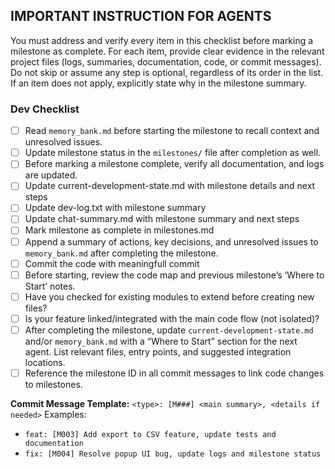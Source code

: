 ## IMPORTANT INSTRUCTION FOR AGENTS

You must address and verify every item in this checklist before marking a milestone as complete. For each item, provide clear evidence in the relevant project files (logs, summaries, documentation, code, or commit messages). Do not skip or assume any step is optional, regardless of its order in the list. If an item does not apply, explicitly state why in the milestone summary.

### Dev Checklist

- [ ] Read `memory_bank.md` before starting the milestone to recall context and unresolved issues.
- [ ] Update milestone status in the `milestones/` file after completion as well.
- [ ] Before marking a milestone complete, verify all documentation, and logs are updated.
- [ ] Update current-development-state.md with milestone details and next steps
- [ ] Update dev-log.txt with milestone summary
- [ ] Update chat-summary.md with milestone summary and next steps
- [ ] Mark milestone as complete in milestones.md
- [ ] Append a summary of actions, key decisions, and unresolved issues to `memory_bank.md` after completing the milestone.
- [ ] Commit the code with meaningfull commit
- [ ] Before starting, review the code map and previous milestone’s ‘Where to Start’ notes.
- [ ] Have you checked for existing modules to extend before creating new files?
- [ ] Is your feature linked/integrated with the main code flow (not isolated)?
- [ ] After completing the milestone, update `current-development-state.md` and/or `memory_bank.md` with a “Where to Start” section for the next agent. List relevant files, entry points, and suggested integration locations.
- [ ] Reference the milestone ID in all commit messages to link code changes to milestones.

**Commit Message Template:**
`<type>: [M###] <main summary>, <details if needed>`
Examples:
- `feat: [M003] Add export to CSV feature, update tests and documentation`
- `fix: [M004] Resolve popup UI bug, update logs and milestone status`